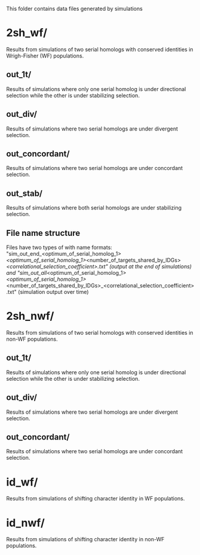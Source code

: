 This folder contains data files generated by simulations

# 2sh_wf/
Results from simulations of two serial homologs with conserved identities in Wrigh-Fisher (WF) populations.

## out_1t/
Results of simulations where only one serial homolog is under directional selection while the other is under stabilizing selection.

## out_div/
Results of simulations where two serial homologs are under divergent selection.

## out_concordant/
Results of simulations where two serial homologs are under concordant selection.

## out_stab/
Results of simulations where both serial homologs are under stabilizing selection.

## File name structure
Files have two types of with name formats:
"sim_out_end_<optimum_of_serial_homolog_1>_<optimum_of_serial_homolog_1>_<number_of_targets_shared_by_IDGs>_<correlational_selection_coefficient>.txt" (output at the end of simulations)
and
"sim_out_all_<optimum_of_serial_homolog_1>_<optimum_of_serial_homolog_1>_<number_of_targets_shared_by_IDGs>_<correlational_selection_coefficient>.txt" (simulation output over time)

# 2sh_nwf/
Results from simulations of two serial homologs with conserved identities in non-WF populations.

## out_1t/
Results of simulations where only one serial homolog is under directional selection while the other is under stabilizing selection.

## out_div/
Results of simulations where two serial homologs are under divergent selection.

## out_concordant/
Results of simulations where two serial homologs are under concordant selection.

# id_wf/
Results from simulations of shifting character identity in WF populations.

# id_nwf/
Results from simulations of shifting character identity in non-WF populations.
